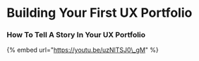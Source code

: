 # Building Your First UX Portfolio

### How To Tell A Story In Your UX Portfolio

{% embed url="https://youtu.be/uzNlTSJ0\_gM" %}



